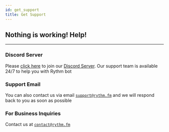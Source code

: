 ```yaml
---
id: get_support
title: Get Support
---
```


## Nothing is working! Help!
---
### Discord Server
Please [click here](https://discord.gg/rythm) to join our [Discord Server](/faq#what-is-rythms-discord-server-used-for). Our support team is available 24/7 to help you with Rythm bot

### Support Email
You can also contact us via email [`support@rythm.fm`](mailto:support@rythm.fm) and we will respond back to you as soon as possible

### For Business Inquiries
Contact us at [`contact@rythm.fm`](mailto:contact@rythm.fm)
